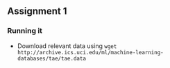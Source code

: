 ## Assignment 1

### Running it
  - Download relevant data using `wget http://archive.ics.uci.edu/ml/machine-learning-databases/tae/tae.data`
